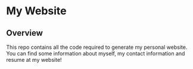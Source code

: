 # My Website

## Overview

This repo contains all the code required to generate my personal website. You can find some information about myself, my contact information and resume at my website!
